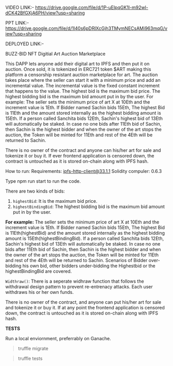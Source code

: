 VIDEO LINK:- https://drive.google.com/file/d/1P-uElpqGK1I-m92wl-dCK42BfGXjA6PH/view?usp=sharing

PPT LINK:- https://drive.google.com/file/d/1l40s6pDRlXcGjh3TMymNECsAMi963mqG/view?usp=sharing

DEPLOYED LINK:-

BUZZ-BID NFT Digitial Art Auction Marketplace

This DAPP lets anyone add their digital art to IPFS and then put it on auction. Once sold, it is tokenized in ERC721 token $ART making this platform a censorship resistant auction marketplace for art. 
The auction takes place where the seller can start it with a minimum price and add an incremental value. The incremental value is the fixed constant increment that happens to the value. The highest bid is the maximum bid price. The highest bidding bid is the maximum bid amount put in by the user. 
For example:
The seller sets the minimum price of art X at 10Eth and the increment value is 1Eth. If Bidder named Sachin bids 15Eth, The highest Bid is 11Eth and the amount stored internally as the highest bidding amount is 15Eth. If a person called Sanchita bids 12Eth, Sachin's highest bid of 13Eth will automatically be staked. In case no one bids after 11Eth bid of Sachin, then Sachin is the highest bidder and when the owner of the art stops the auction, the Token will be minted for 11Eth and rest of the 4Eth will be returned to Sachin. 

There is no owner of the contract and anyone can his/her art for sale and tokenize it or buy it. If ever frontend application is censored down, the contract is untouched as it is stored on-chain along with IPFS hash.

How to run:
Requirements:
ipfs-http-client@33.1.1
Solidity compuler: 0.6.3

Type
npm run start 
to run the code.

There are two kinds of bids:
1) ``highestBid``: It is the maximum bid price. 
2) ``highestBindingBid``: The highest bidding bid is the maximum bid amount put in by the user.

**For example:**
The seller sets the minimum price of art X at 10Eth and the increment value is 1Eth. If Bidder named Sachin bids 15Eth, The highest Bid is 11Eth(highestBid) and the amount stored internally as the highest bidding amount is 15Eth(highestBindingBid). 
If a person called Sanchita bids 12Eth, Sachin's highest bid of 13Eth will automatically be staked. In case no one bids after 11Eth bid of Sachin, then Sachin is the highest bidder and when the owner of the art stops the auction, the Token will be minted for 11Eth and rest of the 4Eth will be returned to Sachin. 
Scenarios of Bidder over-bidding his own bid, other bidders under-bidding the Highestbid or the highestBindingBid are covered.

``Widthraw()``:
There is a seperate widhraw function that follows the withdrawal design pattern to prevent re-entrenacy attacks. Each user withdraws his or her own funds.  

There is no owner of the contract, and anyone can put his/her art for sale and tokenize it or buy it. If at any point the frontend application is censored down, the contract is untouched as it is stored on-chain along with IPFS hash.

**TESTS**

Run a local enviornment, preferrably on Ganache.
>truffle migrate

>truffle tests
